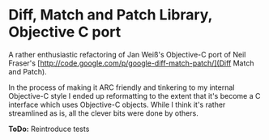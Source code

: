 Diff, Match and Patch Library, Objective C port
===============================================

A rather enthusiastic refactoring of Jan Weiß's Objective-C port of Neil Fraser's [http://code.google.com/p/google-diff-match-patch/](Diff Match and Patch).

In the process of making it ARC friendly and tinkering to my internal Objective-C style I ended up reformatting to the extent that it's become a C interface which uses Objective-C objects. While I think it's rather streamlined as is, all the clever bits were done by others.

**ToDo:** Reintroduce tests